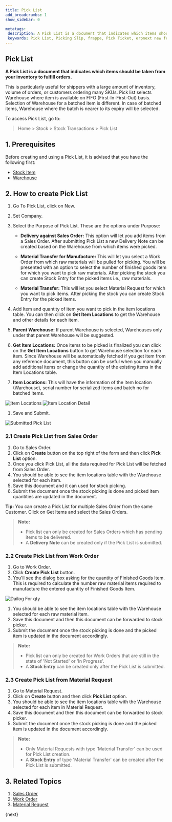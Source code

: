 ```yaml
---
title: Pick List
add_breadcrumbs: 1
show_sidebar: 0

metatags:
 description: A Pick List is a document that indicates which items should be taken from your inventory to fulfill orders. This is particularly useful for shippers with a large amount of inventory, volume of orders, or customers ordering many SKUs.
 keywords: Pick List, Picking Slip, frappe, Pick Ticket, erpnext new features, erp, open source erp, free erp, stock
---
```


## Pick List

**A Pick List is a document that indicates which items should be taken from your inventory to fulfill orders.**

This is particularly useful for shippers with a large amount of inventory, volume of orders, or customers ordering many SKUs.
Pick list selects Warehouse where item is available on FIFO (First-In-First-Out) basis.
Selection of Warehouse for a batched item is different. In case of batched items, Warehouse where the batch is nearer to its expiry will be selected.

To access Pick List, go to:

> Home > Stock > Stock Transactions > Pick List

## 1. Prerequisites

Before creating and using a Pick List, it is advised that you have the following first:

- [Stock Item](/docs/user/manual/en/stock/item)
- [Warehouse](/docs/user/manual/en/stock/warehouse)

## 2. How to create Pick List

1. Go To Pick List, click on New.
1. Set Company.
1. Select the Purpose of Pick List. These are the options under Purpose:

   - **Delivery against Sales Order:** This option will let you add items from a Sales Order. After submitting Pick List a new Delivery Note can be created based on the Warehouse from which items were picked.

   - **Material Transfer for Manufacture:** This will let you select a Work Order from which raw materials will be pulled for picking. You will be presented with an option to select the number of finished goods item for which you want to pick raw materials. After picking the stock you can create Stock Entry for the picked items i.e., raw materials.

   - **Material Transfer:** This will let you select Material Request for which you want to pick items. After picking the stock you can create Stock Entry for the picked items.

1. Add Item and quantity of item you want to pick in the item locations table. You can then click on **Get Item Locations** to get the Warehouse and other details for each item.

1. **Parent Warehouse:** If parent Warehouse is selected, Warehouses only under that parent Warehouse will be suggested.

1. **Get Item Locations:** Once items to be picked is finalized you can click on the **Get Item Locations** button to get Warehouse selection for each item. Since Warehouse will be automatically fetched if you get item from any reference document, this button can be useful when you manually add additional items or change the quantity of the existing items in the Item Locations table.

1. **Item Locations:** This will have the information of the item location (Warehouse), serial number for serialized items and batch no for batched items.
<img class='screenshot' alt='Item Locations' src='{{docs_base_url}}/assets/img/stock/pick-list-item-locations.png'>
<img class='screenshot' alt='Item Location Detail' src='{{docs_base_url}}/assets/img/stock/pick-list-item-location-detail.png'>

1. Save and Submit.
<img class='screenshot' alt='Submitted Pick List' src='{{docs_base_url}}/assets/img/stock/pick-list-submitted-doc.png'>

### 2.1 Create Pick List from Sales Order

1. Go to Sales Order.
1. Click on **Create** button on the top right of the form and then click **Pick List** option.
1. Once you click Pick List, all the data required for Pick List will be fetched from Sales Order.
1. You should be able to see the item locations table with the Warehouse selected for each item.
1. Save this document and it can used for stock picking.
1. Submit the document once the stock picking is done and picked item quantities are updated in the document.

**Tip:** You can create a Pick List for multiple Sales Order from the same Customer. Click on Get Items and select the Sales Orders.

> **Note:**
>
> - Pick list can only be created for Sales Orders which has pending items to be delivered.
> - A **Delivery Note** can be created only if the Pick List is submitted.

### 2.2 Create Pick List from Work Order

1. Go to Work Order.
1. Click **Create Pick List** button.
1. You'll see the dialog box asking for the quantity of Finished Goods Item. This is required to calculate the number raw material items required to manufacture the entered quantity of Finished Goods Item.
<img class='screenshot' alt='Dailog For qty' src='{{docs_base_url}}/assets/img/stock/pick-list-dialog-for-qty.png'>

1. You should be able to see the item locations table with the Warehouse selected for each raw material item.
1. Save this document and then this document can be forwarded to stock picker.
1. Submit the document once the stock picking is done and the picked item is updated in the document accordingly.

> **Note:**
>
> - Pick list can only be created for Work Orders that are still in the state of 'Not Started' or 'In Progress'.
> - A **Stock Entry** can be created only after the Pick List is submitted.

### 2.3 Create Pick List from Material Request

1. Go to Material Request.
1. Click on **Create** button and then click **Pick List** option.
1. You should be able to see the item locations table with the Warehouse selected for each item in Material Request.
1. Save this document and then this document can be forwarded to stock picker.
1. Submit the document once the stock picking is done and the picked item is updated in the document accordingly.

> **Note:**
>
> - Only Material Requests with type 'Material Transfer' can be used for Pick List creation.
> - A **Stock Entry** of type 'Material Transfer' can be created after the Pick List is submitted.

## 3. Related Topics

1. [Sales Order](/docs/user/manual/en/selling/sales-order)
1. [Work Order](/docs/user/manual/en/manufacturing/work-order)
1. [Material Request](/docs/user/manual/en/stock/material-request)

{next}